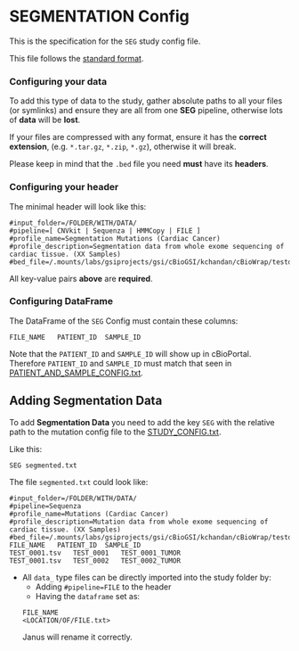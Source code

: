 # SEGMENTATION Config
This is the specification for the `SEG` study config file.

This file follows the [standard format](STUDY_CONFIG.md).

### Configuring your data
To add this type of data to the study, gather absolute paths to all your files (or symlinks) and ensure they are all from one **SEG** pipeline, otherwise lots of **data** will be **lost**.

If your files are compressed with any format, ensure it has the **correct extension**, (e.g. `*.tar.gz`, `*.zip`, `*.gz`), otherwise it will break.

Please keep in mind that the `.bed` file you need **must** have its **headers**.

### Configuring your header

The minimal header will look like this:
```
#input_folder=/FOLDER/WITH/DATA/
#pipeline=[ CNVkit | Sequenza | HMMCopy | FILE ]
#profile_name=Segmentation Mutations (Cardiac Cancer)
#profile_description=Segmentation data from whole exome sequencing of cardiac tissue. (XX Samples)
#bed_file=/.mounts/labs/gsiprojects/gsi/cBioGSI/kchandan/cBioWrap/testdata/ncbi_genes_hg19_canonical.bed
```
All key-value pairs **above** are **required**.

### Configuring DataFrame

The DataFrame of the `SEG` Config must contain these columns:

```
FILE_NAME	PATIENT_ID	SAMPLE_ID
```

Note that the `PATIENT_ID` and `SAMPLE_ID` will show up in cBioPortal. Therefore `PATIENT_ID` and `SAMPLE_ID` must match that seen in [PATIENT_AND_SAMPLE_CONFIG.txt](PATIENT_AND_SAMPLE_CONFIG.md).

## Adding Segmentation Data

To add **Segmentation Data** you need to add the key `SEG` with the relative path to the mutation config file to the [STUDY_CONFIG.txt](STUDY_CONFIG.md). 

Like this:

```
SEG	segmented.txt
```
The file `segmented.txt` could look like:

```
#input_folder=/FOLDER/WITH/DATA/
#pipeline=Sequenza
#profile_name=Mutations (Cardiac Cancer)
#profile_description=Mutation data from whole exome sequencing of cardiac tissue. (XX Samples)
#bed_file=/.mounts/labs/gsiprojects/gsi/cBioGSI/kchandan/cBioWrap/testdata/ncbi_genes_hg19_canonical.bed
FILE_NAME	PATIENT_ID	SAMPLE_ID
TEST_0001.tsv	TEST_0001	TEST_0001_TUMOR
TEST_0001.tsv	TEST_0002	TEST_0002_TUMOR
```
- All `data_` type files can be directly imported into the study folder by:
  - Adding `#pipeline=FILE` to the header
  - Having the `dataframe` set as:
  ```
  FILE_NAME
  <LOCATION/OF/FILE.txt>
  ```
  Janus will rename it correctly.